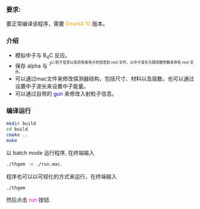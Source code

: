 ### 要求: 
要正常编译该程序，需要 <font color=orange>Geant4 10</font> 版本。

### 介绍
- 模拟中子与 B<sub>4</sub>C 反应。
- 保存 alpha 与 <sup>7<sup>Li 粒子信息以及初电离电子的信息到 root 文件，以中子波长与探测器参数来命名 root 文件。
- 可以通过mac文件来修改探测器结构，包括尺寸、材料以及层数，也可以通过设置中子波长来设置中子能量。
- 可以通过自带的 <font color=blue>gun</font> 来修改入射粒子信息。


### 编译运行
```bash
mkdir build
cd build
cmake ..
make
```
以 batch mode 运行程序, 在终端输入 
```bash
./thgem -m ./run.mac.
```
程序也可以以可视化的方式来运行，在终端输入
```bash
./thgem
```
然后点击 <font color=magenta>run</font> 按钮.
